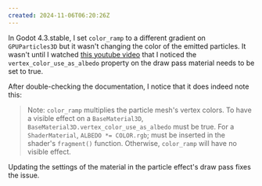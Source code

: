 ```yaml
---
created: 2024-11-06T06:20:26Z
---
```


In Godot 4.3.stable, I set `color_ramp` to a different gradient on `GPUParticles3D` but it wasn't changing the color of the emitted particles. It wasn't until I watched [this youtube video](https://www.youtube.com/watch?v=RtJJVjjM_-Q&t=143s) that I noticed the `vertex_color_use_as_albedo` property on the draw pass material needs to be set to true.

After double-checking the documentation, I notice that it does indeed note this:

> Note: `color_ramp` multiplies the particle mesh's vertex colors. To have a visible effect on a `BaseMaterial3D`, `BaseMaterial3D.vertex_color_use_as_albedo` must be true. For a `ShaderMaterial`, `ALBEDO *= COLOR.rgb`; must be inserted in the shader's `fragment()` function. Otherwise, `color_ramp` will have no visible effect.

Updating the settings of the material in the particle effect's draw pass fixes the issue.
